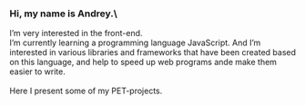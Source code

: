 ### Hi, my name is Andrey.\
I’m very interested in the front-end.\
I’m currently learning a programming language JavaScript. And I’m  interested in various libraries and frameworks that have been created based on this language, and help to speed up web programs ande make them easier to write.\
\
Here I present some of my PET-projects.

<!---
OlAndrey/OlAndrey is a ✨ special ✨ repository because its `README.md` (this file) appears on your GitHub profile.
You can click the Preview link to take a look at your changes.
--->
